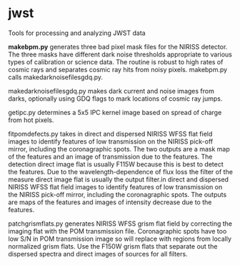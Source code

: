 # jwst
Tools for processing and analyzing JWST data

<b>makebpm.py</b> generates three bad pixel mask files for the NIRISS detector. 
The three masks have different dark noise thresholds appropriate to various types of calibration or science data.
The routine is robust to high rates of cosmic rays and separates cosmic ray hits from noisy pixels. makebpm.py calls makedarknoisefilesgdq.py.

makedarknoisefilesgdq.py makes dark current and noise images from darks, optionally using GDQ flags to mark locations of cosmic ray jumps.

getipc.py determines a 5x5 IPC kernel image based on spread of charge from hot pixels.

fitpomdefects.py takes in direct and dispersed NIRISS WFSS flat field images to identify features of low transmission on the NIRISS pick-off mirror, including the coronagraphic spots. The two outputs are a mask map of the features and an image of transmission due to the features. The detection direct image flat is usually F115W because this is best to detect the features. Due to the wavelength-dependence of flux loss the filter of the measure direct image flat is usually the output filter.in direct and dispersed NIRISS WFSS flat field images to identify features of low transmission on the NIRISS pick-off mirror, including the coronagraphic spots. The outputs are maps of the features and images of intensity decrease due to the features. 

patchgrismflats.py generates NIRISS WFSS grism flat field by correcting the imaging flat with the POM transmission file.
Coronagraphic spots have too low S/N in POM transmission image so will replace with regions from locally normalized grism flats. Use the F150W grism flats that separate out the dispersed spectra and direct images of sources for all filters.
